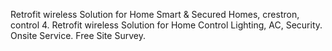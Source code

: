  Retrofit wireless Solution for Home Smart & Secured Homes, crestron, control 4. Retrofit wireless Solution for Home Control Lighting, AC, Security. Onsite Service. Free Site Survey.